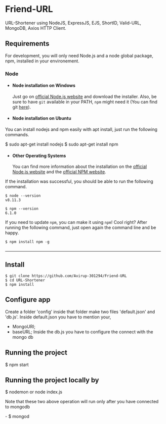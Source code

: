 # Friend-URL
URL-Shortener using NodeJS, ExpressJS, EJS, ShortID, Valid-URL, MongoDB, Axios HTTP Client.

## Requirements
For development, you will only need Node.js and a node global package, npm, installed in your environement.

### Node
- #### Node installation on Windows

  Just go on [official Node.js website](https://nodejs.org/) and download the installer.
Also, be sure to have `git` available in your PATH, `npm` might need it (You can find git [here](https://git-scm.com/)).

- #### Node installation on Ubuntu

 You can install nodejs and npm easily with apt install, just run the following commands.
 
 $ sudo apt-get install nodejs
 $ sudo apt-get install npm

- #### Other Operating Systems
  You can find more information about the installation on the [official Node.js website](https://nodejs.org/) and the [official NPM website](https://npmjs.org/).

If the installation was successful, you should be able to run the following command.

    $ node --version
    v8.11.3

    $ npm --version
    6.1.0

If you need to update `npm`, you can make it using `npm`! Cool right? After running the following command, just open again the command line and be happy.

    $ npm install npm -g

###
---

## Install

    $ git clone https://github.com/Avirup-301294/Friend-URL
    $ cd URL-Shortener
    $ npm install

## Configure app

Create a folder 'config' inside that folder make two files 'default.json' and 'db.js'.
Inside default.json you have to mention your,
- MongoURI;
- baseURL;
Inside the db.js you have to configure the connect with the mongo db

## Running the project
$ npm start

## Running the project locally by 
 $ nodemon or node index.js
 <P> Note that these two above operation will run only after you have connected to mongodb </p>
 - $ mongod
